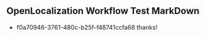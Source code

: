 ## OpenLocalization Workflow Test MarkDown
* f0a70946-3761-480c-b25f-f48741ccfa68 thanks!

<!--HONumber=Jul16_HO2-->


